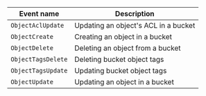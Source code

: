 | Event name | Description |
--- | ---
| `ObjectAclUpdate` | Updating an object's ACL in a bucket |
| `ObjectCreate` | Creating an object in a bucket |
| `ObjectDelete` | Deleting an object from a bucket |
| `ObjectTagsDelete` | Deleting bucket object tags |
| `ObjectTagsUpdate` | Updating bucket object tags |
| `ObjectUpdate` | Updating an object in a bucket |